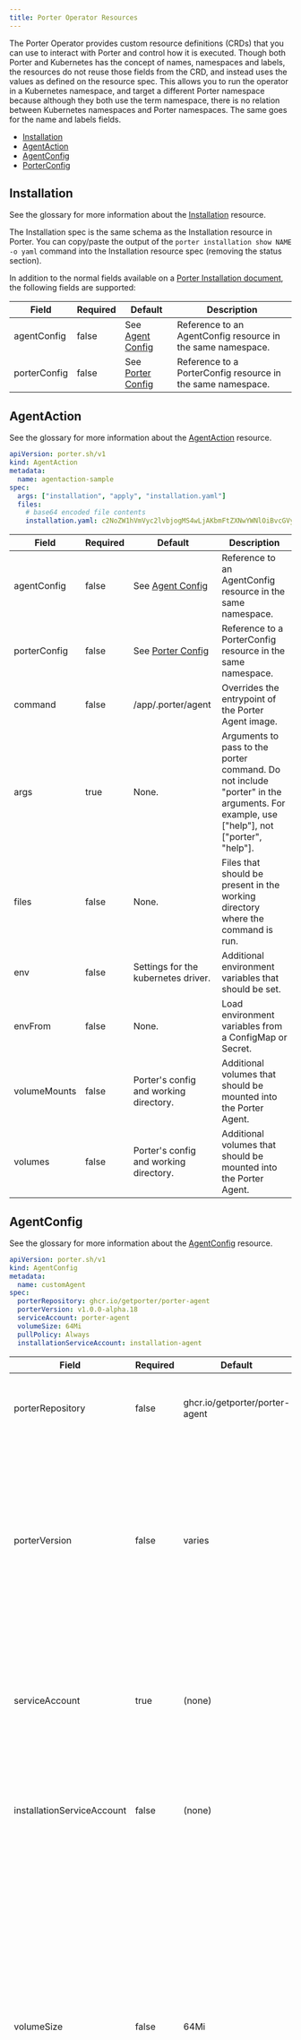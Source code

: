 ```yaml
---
title: Porter Operator Resources
---
```


The Porter Operator provides custom resource definitions (CRDs) that you can use to interact with Porter and control how it is executed.
Though both Porter and Kubernetes has the concept of names, namespaces and labels, the resources do not reuse those fields from the 
CRD, and instead uses the values as defined on the resource spec.
This allows you to run the operator in a Kubernetes namespace, and target a different Porter namespace because
although they both use the term namespace, there is no relation between Kubernetes namespaces and Porter namespaces.
The same goes for the name and labels fields.

* [Installation](#installation)
* [AgentAction](#agentaction)
* [AgentConfig](#agentconfig)
* [PorterConfig](#porterconfig)

## Installation

See the glossary for more information about the [Installation] resource.

The Installation spec is the same schema as the Installation resource in Porter.
You can copy/paste the output of the `porter installation show NAME -o yaml` command into the Installation resource spec (removing the status section).

In addition to the normal fields available on a [Porter Installation document](/reference/file-formats/), the following fields are supported:

| Field        | Required | Default                             | Description                                                 |
|--------------|----------|-------------------------------------|-------------------------------------------------------------|
| agentConfig  | false    | See [Agent Config](#agentconfig)   | Reference to an AgentConfig resource in the same namespace. |
| porterConfig | false    | See [Porter Config](#porterconfig) | Reference to a PorterConfig resource in the same namespace. |

[Installation]: /operator/glossary/#installation

## AgentAction

See the glossary for more information about the [AgentAction] resource.

```yaml
apiVersion: porter.sh/v1
kind: AgentAction
metadata:
  name: agentaction-sample
spec:
  args: ["installation", "apply", "installation.yaml"]
  files:
    # base64 encoded file contents
    installation.yaml: c2NoZW1hVmVyc2lvbjogMS4wLjAKbmFtZXNwYWNlOiBvcGVyYXRvcgpuYW1lOiBoZWxsbwpidW5kbGU6CiAgcmVwb3NpdG9yeTogZ2hjci5pby9nZXRwb3J0ZXIvdGVzdC9wb3J0ZXItaGVsbG8KICB2ZXJzaW9uOiAwLjIuMApwYXJhbWV0ZXJzOgogIG5hbWU6IGxsYW1hcyAK

```

| Field        | Required | Default                                | Description                                                                                                                           |
|--------------|----------|----------------------------------------|---------------------------------------------------------------------------------------------------------------------------------------|
| agentConfig  | false    | See [Agent Config](#agentconfig)       | Reference to an AgentConfig resource in the same namespace.                                                                           |
| porterConfig | false    | See [Porter Config](#porterconfig)     | Reference to a PorterConfig resource in the same namespace.                                                                           |
| command      | false    | /app/.porter/agent                     | Overrides the entrypoint of the Porter Agent image.                                                                                   |
| args         | true     | None.                                  | Arguments to pass to the porter command. Do not include "porter" in the arguments. For example, use ["help"], not ["porter", "help"]. |
| files        | false    | None.                                  | Files that should be present in the working directory where the command is run.                                                       |
| env          | false    | Settings for the kubernetes driver.    | Additional environment variables that should be set.                                                                                  | 
| envFrom      | false    | None.                                  | Load environment variables from a ConfigMap or Secret.                                                                                |
| volumeMounts | false    | Porter's config and working directory. | Additional volumes that should be mounted into the Porter Agent.                                                                      |
| volumes      | false    | Porter's config and working directory. | Additional volumes that should be mounted into the Porter Agent.                                                                      |                

[AgentAction]: /operator/glossary/#agentaction

## AgentConfig

See the glossary for more information about the [AgentConfig] resource.

```yaml
apiVersion: porter.sh/v1
kind: AgentConfig
metadata:
  name: customAgent
spec:
  porterRepository: ghcr.io/getporter/porter-agent
  porterVersion: v1.0.0-alpha.18
  serviceAccount: porter-agent
  volumeSize: 64Mi
  pullPolicy: Always
  installationServiceAccount: installation-agent
```

| Field        | Required    | Default | Description |
| -----------  | ----------- | ------- | ----------- |
| porterRepository  | false  | ghcr.io/getporter/porter-agent | The repository for the Porter Agent image. |
| porterVersion | false      | varies  | The tag for the Porter Agent image. For example, vX.Y.Z, latest, or canary. Defaults to the most recent version of porter that has been tested with the operator.  |
| serviceAccount | true | (none) | The service account to run the Porter Agent under. Must exist in the same namespace as the installation. |
| installationServiceAccount | false | (none) | The service account to run the Kubernetes pod/job for the installation image. |
| volumeSize | false | 64Mi | The size of the persistent volume that Porter will request when running the Porter Agent. It is used to share data between the Porter Agent and the bundle invocation image. It must be large enough to store any files used by the bundle including credentials, parameters and outputs. |
| pullPolicy | false | PullAlways when the tag is canary or latest, otherwise PullIfNotPresent. | Specifies when to pull the Porter Agent image |

[AgentConfig]: /operator/glossary/#agentconfig

### Service Account

The only required configuration is the name of the service account under which Porter should run.
The configureNamespace action of the porter operator bundle creates a service account named "porter-agent" for you with the porter-operator-agent-role role binding.

## PorterConfig

See the glossary for more information about the [PorterConfig] resource.

```yaml
apiVersion: porter.sh/v1
kind: PorterConfig
metadata:
  name: customPorterConfig
spec:
  debug: true
  debugPlugins: false
  defaultSecretsPlugin: kubernetes.secrets
  defaultStorage: in-cluster-mongodb
  storage:
    - name: in-cluster-mongodb
      plugin: mongodb
      config:
        url: "mongodb://mongodb.porter-operator-system.svc.cluster.local"

```

| Field        | Required    | Default | Description |
| -----------  | ----------- | ------- | ----------- |
| debug        | false       | false   | Specifies if Porter should output debug logs. |
| debugPlugins | false       | false   | Specifies if Porter should output debug logs for the plugins. |
| namespace    | false       | (empty) | The default Porter namespace. Used when a resource is defined without the namespace set in the spec. |
| experimental | false       | (empty) | Specifies which experimental features are enabled. See Porter Feature Flags for more information. |
| defaultStorage | false     | in-cluster-mongodb | The name of the storage configuration to use. |
| defaultSecrets | false     | (empty) | The name of the secrets configuration to use. |
| defaultStoragePlugin | false | (empty) | The name of the storage plugin to use when defaultStorage is unspecified. |
| defaultSecretsPlugin | false | kubernetes.secrets | The name of the storage plugin to use when defaultSecrets is unspecified. |
| storage | false | The mongodb server installed with the operator. | A list of named storage configurations. |
| secrets | false | (empty) | A list of named secrets configurations. |

[PorterConfig]: /operator/glossary/#porterconfig

[Porter Feature Flags]: /configuration/#experimental-feature-flags
